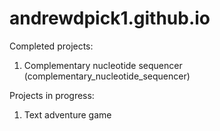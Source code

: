# andrewdpick1.github.io

Completed projects:
1. Complementary nucleotide sequencer (complementary_nucleotide_sequencer)

Projects in progress:
1. Text adventure game
